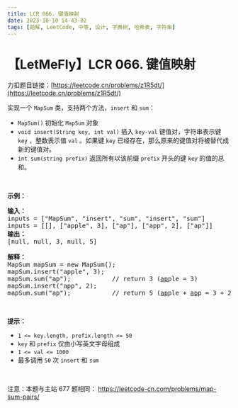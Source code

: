 ```yaml
---
title: LCR 066. 键值映射
date: 2023-10-10 14-43-02
tags: [题解, LeetCode, 中等, 设计, 字典树, 哈希表, 字符串]
---
```


# 【LetMeFly】LCR 066. 键值映射

力扣题目链接：[https://leetcode.cn/problems/z1R5dt/](https://leetcode.cn/problems/z1R5dt/)

<p>实现一个 <code>MapSum</code> 类，支持两个方法，<code>insert</code>&nbsp;和&nbsp;<code>sum</code>：</p>

<ul>
	<li><code>MapSum()</code> 初始化 <code>MapSum</code> 对象</li>
	<li><code>void insert(String key, int val)</code> 插入 <code>key-val</code> 键值对，字符串表示键 <code>key</code> ，整数表示值 <code>val</code> 。如果键 <code>key</code> 已经存在，那么原来的键值对将被替代成新的键值对。</li>
	<li><code>int sum(string prefix)</code> 返回所有以该前缀 <code>prefix</code> 开头的键 <code>key</code> 的值的总和。</li>
</ul>

<p>&nbsp;</p>

<p><strong>示例：</strong></p>

<pre>
<strong>输入：</strong>
inputs = [&quot;MapSum&quot;, &quot;insert&quot;, &quot;sum&quot;, &quot;insert&quot;, &quot;sum&quot;]
inputs = [[], [&quot;apple&quot;, 3], [&quot;ap&quot;], [&quot;app&quot;, 2], [&quot;ap&quot;]]
<strong>输出：</strong>
[null, null, 3, null, 5]

<strong>解释：</strong>
MapSum mapSum = new MapSum();
mapSum.insert(&quot;apple&quot;, 3);  
mapSum.sum(&quot;ap&quot;);           // return 3 (<u>ap</u>ple = 3)
mapSum.insert(&quot;app&quot;, 2);    
mapSum.sum(&quot;ap&quot;);           // return 5 (<u>ap</u>ple + <u>ap</u>p = 3 + 2 = 5)
</pre>

<p>&nbsp;</p>

<p><strong>提示：</strong></p>

<ul>
	<li><code>1 &lt;= key.length, prefix.length &lt;= 50</code></li>
	<li><code>key</code> 和 <code>prefix</code> 仅由小写英文字母组成</li>
	<li><code>1 &lt;= val &lt;= 1000</code></li>
	<li>最多调用 <code>50</code> 次 <code>insert</code> 和 <code>sum</code></li>
</ul>

<p>&nbsp;</p>

<p><meta charset="UTF-8" />注意：本题与主站 677&nbsp;题相同：&nbsp;<a href="https://leetcode-cn.com/problems/map-sum-pairs/">https://leetcode-cn.com/problems/map-sum-pairs/</a></p>


    